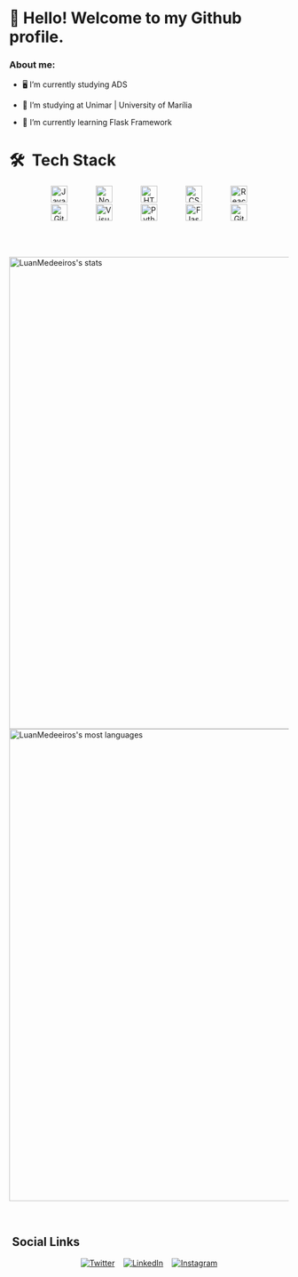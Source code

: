 # 👋 Hello! Welcome to my Github profile.

### About me:

- 🖥️  I’m currently studying ADS

- 🔭 I’m studying at Unimar | University of Marília

- 🌱 I’m currently learning Flask Framework

# 🛠 &nbsp;Tech Stack

<p align="center">
  <img src="https://img.shields.io/badge/-JavaScript-05122A?style=for-the-badge&logo=javascript&logoColor=white&labelColor=F7DF1E" alt="JavaScript" height="30">&nbsp;&nbsp;&nbsp;&nbsp;&nbsp;&nbsp;&nbsp;&nbsp;&nbsp;&nbsp;&nbsp;&nbsp;
  <img src="https://img.shields.io/badge/-Node.js-05122A?style=for-the-badge&logo=node.js&logoColor=white&labelColor=339933" alt="Node.js" height="30">&nbsp;&nbsp;&nbsp;&nbsp;&nbsp;&nbsp;&nbsp;&nbsp;&nbsp;&nbsp;&nbsp;&nbsp;
  <img src="https://img.shields.io/badge/-HTML-05122A?style=for-the-badge&logo=HTML5&logoColor=white&labelColor=E34F26" alt="HTML" height="30">&nbsp;&nbsp;&nbsp;&nbsp;&nbsp;&nbsp;&nbsp;&nbsp;&nbsp;&nbsp;&nbsp;&nbsp;
  <img src="https://img.shields.io/badge/-CSS-05122A?style=for-the-badge&logo=CSS3&logoColor=white&labelColor=1572B6" alt="CSS" height="30">&nbsp;&nbsp;&nbsp;&nbsp;&nbsp;&nbsp;&nbsp;&nbsp;&nbsp;&nbsp;&nbsp;&nbsp;
  <img src="https://img.shields.io/badge/-React-05122A?style=for-the-badge&logo=react&logoColor=white&labelColor=61DAFB" alt="React" height="30">
  <br>
  <img src="https://img.shields.io/badge/-GitHub-05122A?style=for-the-badge&logo=github&logoColor=white&labelColor=181717" alt="GitHub" height="30">&nbsp;&nbsp;&nbsp;&nbsp;&nbsp;&nbsp;&nbsp;&nbsp;&nbsp;&nbsp;&nbsp;&nbsp;
  <img src="https://img.shields.io/badge/-Visual%20Studio%20Code-05122A?style=for-the-badge&logo=visual-studio-code&logoColor=white&labelColor=007ACC" alt="Visual Studio Code" height="30">&nbsp;&nbsp;&nbsp;&nbsp;&nbsp;&nbsp;&nbsp;&nbsp;&nbsp;&nbsp;&nbsp;&nbsp;
  <img src="https://img.shields.io/badge/-Python-05122A?style=for-the-badge&logo=python&logoColor=white&labelColor=3776AB" alt="Python" height="30">&nbsp;&nbsp;&nbsp;&nbsp;&nbsp;&nbsp;&nbsp;&nbsp;&nbsp;&nbsp;&nbsp;&nbsp;
  <img src="https://img.shields.io/badge/-Flask-05122A?style=for-the-badge&logo=flask&logoColor=white&labelColor=000000" alt="Flask" height="30">&nbsp;&nbsp;&nbsp;&nbsp;&nbsp;&nbsp;&nbsp;&nbsp;&nbsp;&nbsp;&nbsp;&nbsp;
  <img src="https://img.shields.io/badge/-Git-05122A?style=for-the-badge&logo=git&logoColor=white&labelColor=F05032" alt="Git" height="30">
</p>

<br><br>

<p align="left">
<img width="850em" src="https://github-readme-stats.vercel.app/api?username=LuanMedeeiros&show_icons=true&theme=jolly" alt="LuanMedeeiros's stats"/>
<img width="850em" src="https://github-readme-stats.vercel.app/api/top-langs/?username=LuanMedeeiros&layout=compact&theme=jolly" alt="LuanMedeeiros's most languages"/>
</p>

<br>

## &nbsp;Social Links

<p align="center">
  <a href="https://twitter.com/Lupmalves" target="_blank"><img src="https://img.shields.io/badge/-Twitter-1DA1F2?style=for-the-badge&logo=twitter&logoColor=white" alt="Twitter"></a>&nbsp;&nbsp;&nbsp;
  <a href="https://linkedin.com/in/luan-medeiros-47a0a5231/" target="_blank"><img src="https://img.shields.io/badge/-LinkedIn-0077B5?style=for-the-badge&logo=linkedin&logoColor=white" alt="LinkedIn"></a>&nbsp;&nbsp;&nbsp;
  <a href="https://instagram.com/luan_meedeiros" target="_blank"><img src="https://img.shields.io/badge/-Instagram-E4405F?style=for-the-badge&logo=instagram&logoColor=white" alt="Instagram"></a>
</p>


